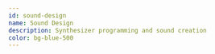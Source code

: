 ```yaml
---
id: sound-design
name: Sound Design
description: Synthesizer programming and sound creation
color: bg-blue-500
---
```

